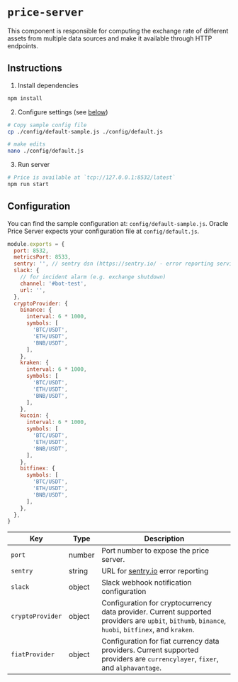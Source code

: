 # `price-server`

This component is responsible for computing the exchange rate of different assets from multiple data sources and make it available through HTTP endpoints.

## Instructions

1. Install dependencies

```sh
npm install
```

2. Configure settings (see [below](#Configuration))

```sh
# Copy sample config file
cp ./config/default-sample.js ./config/default.js

# make edits
nano ./config/default.js
```

3. Run server

```sh
# Price is available at `tcp://127.0.0.1:8532/latest`
npm run start
```

## Configuration

You can find the sample configuration at: `config/default-sample.js`. Oracle Price Server expects your configuration file at `config/default.js`.

```js
module.exports = {
  port: 8532,
  metricsPort: 8533,
  sentry: '', // sentry dsn (https://sentry.io/ - error reporting service)
  slack: {
    // for incident alarm (e.g. exchange shutdown)
    channel: '#bot-test',
    url: '',
  },
  cryptoProvider: {
    binance: {
      interval: 6 * 1000,
      symbols: [
        'BTC/USDT',
        'ETH/USDT',
        'BNB/USDT',
      ],
    },
    kraken: {
      interval: 6 * 1000,
      symbols: [
        'BTC/USDT',
        'ETH/USDT',
        'BNB/USDT',
      ],
    },
    kucoin: {
      interval: 6 * 1000,
      symbols: [
        'BTC/USDT',
        'ETH/USDT',
        'BNB/USDT',
      ],
    },
    bitfinex: {
      symbols: [
        'BTC/USDT',
        'ETH/USDT',
        'BNB/USDT',
      ],
    },
  },
}
```

| Key              | Type   | Description                                                                                                                                       |
| ---------------- | ------ | ------------------------------------------------------------------------------------------------------------------------------------------------- |
| `port`           | number | Port number to expose the price server.                                                                                                           |
| `sentry`         | string | URL for [sentry.io](https://sentry.io) error reporting                                                                                            |
| `slack`          | object | Slack webhook notification configuration                                                                                                          |
| `cryptoProvider` | object | Configuration for cryptocurrency data provider. Current supported providers are `upbit`, `bithumb`, `binance`, `huobi`, `bitfinex`, and `kraken`. |
| `fiatProvider`   | object | Configuration for fiat currency data providers. Current supported providers are `currencylayer`, `fixer`, and `alphavantage`.                     |
